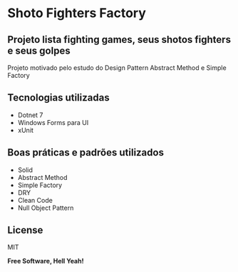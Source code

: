 # Shoto Fighters Factory
## Projeto lista fighting games, seus shotos fighters e seus golpes
Projeto motivado pelo estudo do Design Pattern Abstract Method e Simple Factory

## Tecnologias utilizadas

- Dotnet 7
- Windows Forms para UI
- xUnit

## Boas práticas e padrões utilizados

- Solid
- Abstract Method
- Simple Factory
- DRY
- Clean Code
- Null Object Pattern

## License

MIT

**Free Software, Hell Yeah!**
